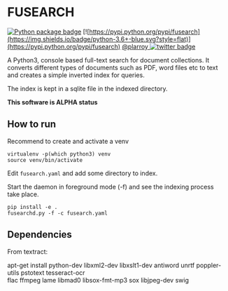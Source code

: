 # FUSEARCH

[![Python package badge](https://github.com/larroy/fusearch/workflows/Python%20package/badge.svg)](https://github.com/larroy/fusearch/actions?query=workflow%3A%22Python+package%22)
[![https://pypi.python.org/pypi/fusearch](https://img.shields.io/badge/python-3.6+-blue.svg?style=flat)](https://pypi.python.org/pypi/fusearch)
[@plarroy ![twitter badge](https://img.shields.io/twitter/follow/plarroy.svg?style=social&label=Follow&maxAge=60)](https://twitter.com/plarroy)

A Python3, console based full-text search for document collections. It converts different types of
documents such as PDF, word files etc to text and creates a simple inverted index for queries.

The index is kept in a sqlite file in the indexed directory.

**This software is ALPHA status**


## How to run

Recommend to create and activate a venv

```
virtualenv -p(which python3) venv
source venv/bin/activate
```

Edit `fusearch.yaml` and add some directory to index.

Start the daemon in foreground mode (-f) and see the indexing process take place.

```
pip install -e .
fusearchd.py -f -c fusearch.yaml
```


## Dependencies

From textract:

apt-get install python-dev libxml2-dev libxslt1-dev antiword unrtf poppler-utils pstotext
tesseract-ocr \
flac ffmpeg lame libmad0 libsox-fmt-mp3 sox libjpeg-dev swig
